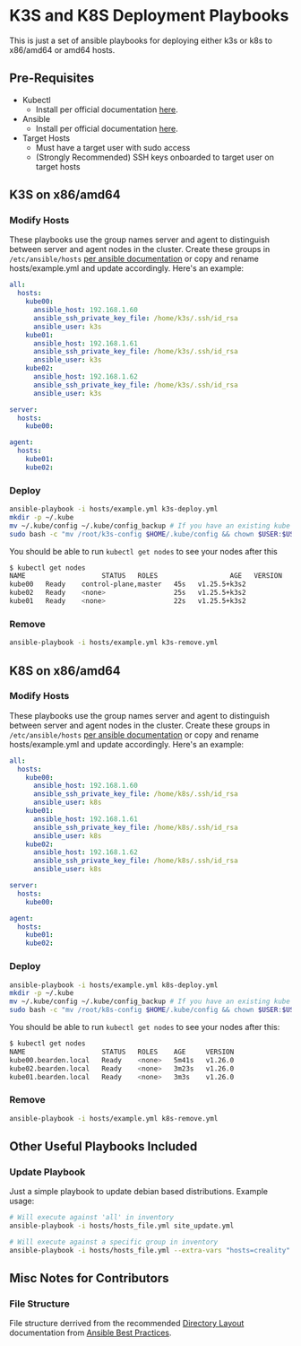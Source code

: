# K3S and K8S Deployment Playbooks

This is just a set of ansible playbooks for deploying either k3s or k8s to
x86/amd64 or amd64 hosts.

## Pre-Requisites

- Kubectl
  - Install per official documentation [here](https://kubernetes.io/docs/tasks/tools/).
- Ansible
  - Install per official documentation [here](https://docs.ansible.com/ansible/latest/installation_guide/intro_installation.html).
- Target Hosts
  - Must have a target user with sudo access
  - (Strongly Recommended) SSH keys onboarded to target user on target hosts

## K3S on x86/amd64

### Modify Hosts

These playbooks use the group names server and agent to distinguish between
server and agent nodes in the cluster. Create these groups in
`/etc/ansible/hosts` [per ansible documentation](https://docs.ansible.com/ansible/latest/inventory_guide/intro_inventory.html)
or copy and rename hosts/example.yml and update accordingly. Here's an example:

```yaml
all:
  hosts:
    kube00:
      ansible_host: 192.168.1.60
      ansible_ssh_private_key_file: /home/k3s/.ssh/id_rsa
      ansible_user: k3s
    kube01:
      ansible_host: 192.168.1.61
      ansible_ssh_private_key_file: /home/k3s/.ssh/id_rsa
      ansible_user: k3s
    kube02:
      ansible_host: 192.168.1.62
      ansible_ssh_private_key_file: /home/k3s/.ssh/id_rsa
      ansible_user: k3s

server:
  hosts:
    kube00:

agent:
  hosts:
    kube01:
    kube02:

```

### Deploy

```bash
ansible-playbook -i hosts/example.yml k3s-deploy.yml
mkdir -p ~/.kube
mv ~/.kube/config ~/.kube/config_backup # If you have an existing kube config
sudo bash -c "mv /root/k3s-config $HOME/.kube/config && chown $USER:$USER $HOME/.kube/config"
```

You should be able to run `kubectl get nodes` to see your nodes after this

```bash
$ kubectl get nodes
NAME                   STATUS   ROLES                  AGE   VERSION
kube00   Ready    control-plane,master   45s   v1.25.5+k3s2
kube02   Ready    <none>                 25s   v1.25.5+k3s2
kube01   Ready    <none>                 22s   v1.25.5+k3s2
```

### Remove

```bash
ansible-playbook -i hosts/example.yml k3s-remove.yml
```

## K8S on x86/amd64

### Modify Hosts

These playbooks use the group names server and agent to distinguish between
server and agent nodes in the cluster. Create these groups in
`/etc/ansible/hosts` [per ansible documentation](https://docs.ansible.com/ansible/latest/inventory_guide/intro_inventory.html)
or copy and rename hosts/example.yml and update accordingly. Here's an example:

```yaml
all:
  hosts:
    kube00:
      ansible_host: 192.168.1.60
      ansible_ssh_private_key_file: /home/k8s/.ssh/id_rsa
      ansible_user: k8s
    kube01:
      ansible_host: 192.168.1.61
      ansible_ssh_private_key_file: /home/k8s/.ssh/id_rsa
      ansible_user: k8s
    kube02:
      ansible_host: 192.168.1.62
      ansible_ssh_private_key_file: /home/k8s/.ssh/id_rsa
      ansible_user: k8s

server:
  hosts:
    kube00:

agent:
  hosts:
    kube01:
    kube02:

```

### Deploy

```bash
ansible-playbook -i hosts/example.yml k8s-deploy.yml
mkdir -p ~/.kube
mv ~/.kube/config ~/.kube/config_backup # If you have an existing kube config
sudo bash -c "mv /root/k8s-config $HOME/.kube/config && chown $USER:$USER $HOME/.kube/config"
```

You should be able to run `kubectl get nodes` to see your nodes after this:

```bash
$ kubectl get nodes
NAME                   STATUS   ROLES    AGE     VERSION
kube00.bearden.local   Ready    <none>   5m41s   v1.26.0
kube02.bearden.local   Ready    <none>   3m23s   v1.26.0
kube01.bearden.local   Ready    <none>   3m3s    v1.26.0
```

### Remove

```bash
ansible-playbook -i hosts/example.yml k8s-remove.yml
```

## Other Useful Playbooks Included

### Update Playbook

Just a simple playbook to update debian based distributions. Example usage:

```bash
# Will execute against 'all' in inventory
ansible-playbook -i hosts/hosts_file.yml site_update.yml

# Will execute against a specific group in inventory
ansible-playbook -i hosts/hosts_file.yml --extra-vars "hosts=creality" site_update.yml
```

## Misc Notes for Contributors

### File Structure

File structure derrived from the recommended
[Directory Layout](https://docs.ansible.com/ansible/2.8/user_guide/playbooks_best_practices.html#directory-layout)
documentation from [Ansible Best Practices](https://docs.ansible.com/ansible/2.8/user_guide/playbooks_best_practices.html#best-practices).
